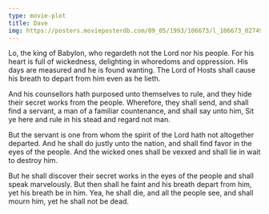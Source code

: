 ```yaml
---
type: movie-plot
title: Dave
img: https://posters.movieposterdb.com/09_05/1993/106673/l_106673_02749156.jpg
---
```


Lo, the king of Babylon, who regardeth not the Lord nor his people. For his heart is full of wickedness, delighting in whoredoms and oppression. His days are measured and he is found wanting. The Lord of Hosts shall cause his breath to depart from him even as he lieth.

And his counsellors hath purposed unto themselves to rule, and they hide their secret works from the people. Wherefore, they shall send, and shall find a servant, a man of a familiar countenance, and shall say unto him, Sit ye here and rule in his stead and regard not man.

But the servant is one from whom the spirit of the Lord hath not altogether departed. And he shall do justly unto the nation, and shall find favor in the eyes of the people. And the wicked ones shall be vexxed and shall lie in wait to destroy him.

But he shall discover their secret works in the eyes of the people and shall speak marvelously. But then shall he faint and his breath depart from him, yet his breath be in him. Yea, he shall die, and all the people see, and shall mourn him, yet he shall not be dead.